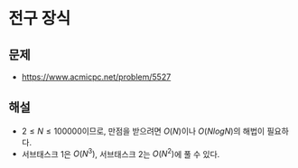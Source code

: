 # 전구 장식
## 문제
+ https://www.acmicpc.net/problem/5527
## 해설
+ $2 \le N \le 100000$이므로, 만점을 받으려면 $O(N)$이나 $O(NlogN)$의 해법이 필요하다.
+ 서브태스크 1은 $O(N^3)$, 서브태스크 2는 $O(N^2)$에 풀 수 있다.
